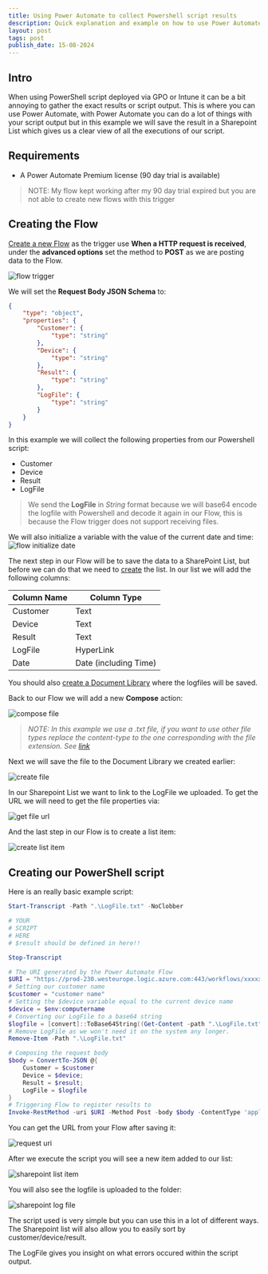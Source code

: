 ```yaml
---
title: Using Power Automate to collect Powershell script results
description: Quick explanation and example on how to use Power Automate to collect PowerShell script output/logs.
layout: post
tags: post
publish_date: 15-08-2024
---
```


## Intro

When using PowerShell script deployed via GPO or Intune it can be a bit annoying to gather the exact results or script output.
This is where you can use Power Automate, with Power Automate you can do a lot of things with your script output but in this example we will save the result in a Sharepoint List which gives us a clear view of all the executions of our script.

## Requirements

- A Power Automate Premium license (90 day trial is available)

> NOTE: My flow kept working after my 90 day trial expired but you are not able to create new flows with this trigger

## Creating the Flow

[Create a new Flow](https://make.powerautomate.com) as the trigger use **When a HTTP request is received**, under the **advanced options** set the method to **POST** as we are posting data to the Flow.

![flow trigger](/assets/images/power-automate-powershell/flow-trigger.png)

We will set the **Request Body JSON Schema** to:

``` json
{
    "type": "object",
    "properties": {
        "Customer": {
            "type": "string"
        },
        "Device": {
            "type": "string"
        },
        "Result": {
            "type": "string"
        },
        "LogFile": {
            "type": "string"
        }
    }
}
``` 

In this example we will collect the following properties from our Powershell script:

- Customer
- Device
- Result
- LogFile

> We send the **LogFile** in *String* format because we will base64 encode the logfile with Powershell and decode it again in our Flow, this is because the Flow trigger does not support receiving files.

We will also initialize a variable with the value of the current date and time:
![flow initialize date](/assets/images/power-automate-powershell/flow-init-date.png)

The next step in our Flow will be to save the data to a SharePoint List, but before we can do that we need to [create](https://support.microsoft.com/en-au/office/create-a-list-0d397414-d95f-41eb-addd-5e6eff41b083 "How to create a Sharepoint List") the list. In our list we will add the following columns:

| Column Name | Column Type           |
| ----------- | --------------------- |
| Customer    | Text                  |
| Device      | Text                  |
| Result      | Text                  |
| LogFile     | HyperLink             |
| Date        | Date (including Time) |

You should also [create a Document Library](https://support.microsoft.com/en-au/office/create-a-document-library-in-sharepoint-306728fe-0325-4b28-b60d-f902e1d75939 "How to create a Document Library") where the logfiles will be saved.

Back to our Flow we will add a new **Compose** action:

![compose file](/assets/images/power-automate-powershell/flow-compose-file.png)

> *NOTE: In this example we use a .txt file, if you want to use other file types replace the content-type to the one corresponding with the file extension. See [link](https://developer.mozilla.org/en-US/docs/Web/HTTP/Basics_of_HTTP/MIME_types/Common_types "Common MIME types")*

Next we will save the file to the Document Library we created earlier:

![create file](/assets/images/power-automate-powershell/flow-create-file.png)

In our Sharepoint List we want to link to the LogFile we uploaded. To get the URL we will need to get the file properties via:

![get file url](/assets/images/power-automate-powershell/flow-get-file-url.png)

And the last step in our Flow is to create a list item:

![create list item](/assets/images/power-automate-powershell/flow-create-list-item.png)

## Creating our PowerShell script

Here is an really basic example script:

``` powershell
Start-Transcript -Path ".\LogFile.txt" -NoClobber

# YOUR
# SCRIPT
# HERE
# $result should be defined in here!!

Stop-Transcript

# The URI generated by the Power Automate Flow
$URI = "https://prod-230.westeurope.logic.azure.com:443/workflows/xxxxxxxxxxx"
# Setting our customer name
$customer = "customer name"
# Setting the $device variable equal to the current device name
$device = $env:computername
# Converting our LogFile to a base64 string
$logfile = [convert]::ToBase64String((Get-Content -path ".\LogFile.txt" -Encoding byte))
# Remove LogFile as we won't need it on the system any longer.
Remove-Item -Path ".\LogFile.txt"

# Composing the request body
$body = ConvertTo-JSON @{
    Customer = $customer 
    Device = $device;
    Result = $result;
    LogFile = $logfile
}
# Triggering Flow to register results to 
Invoke-RestMethod -uri $URI -Method Post -body $body -ContentType 'application/json'

```

You can get the URL from your Flow after saving it:

![request uri](/assets/images/power-automate-powershell/flow-request-uri.png)

After we execute the script you will see a new item added to our list:

![sharepoint list item](/assets/images/power-automate-powershell/sharepoint-list-item.png)

You will also see the logfile is uploaded to the folder:

![sharepoint log file](/assets/images/power-automate-powershell/sharepoint-logfile.png)

The script used is very simple but you can use this in a lot of different ways. The Sharepoint list will also allow you to easily sort by customer/device/result.

The LogFile gives you insight on what errors occured within the script output.
